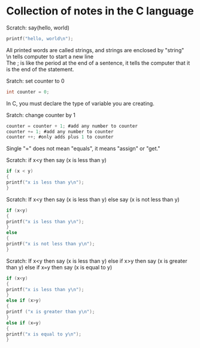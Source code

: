 # Collection of notes in the C language

Scratch:  say(hello, world)

```C
printf("hello, world\n");
```

All printed words are called strings, and strings are enclosed by "string"<br>
\n tells computer to start a new line<br>
The ; is like the period at the end of a sentence, it tells the computer that it is the end of the statement.<br>

Sratch:  set counter to 0

```C
int counter = 0;
```

In C, you must declare the type of variable you are creating.

Sratch: change counter by 1

```C
counter = counter + 1; #add any number to counter
counter += 1; #add any number to counter
counter ++; #only adds plus 1 to counter
```

Single "=" does not mean "equals", it means "assign" or "get."

Scratch: if x<y then say (x is less than y)

```C
if (x < y)
{
printf("x is less than y\n");
}
```

Scratch: If x<y then say (x is less than y) else say (x is not less than y)

```C
if (x<y)
{
printf("x is less than y\n");
}
else
{
printF("x is not less than y\n");
}
```

Scratch: If x<y then say (x is less than y) else if x>y then say (x is greater than y) else if x=y then say (x is equal to y)

```C
if (x<y)
{
printf("x is less than y\n");
}
else if (x>y)
{
printf ("x is greater than y\n");
}
else if (x=y)
{
printf("x is equal to y\n");
}
```
